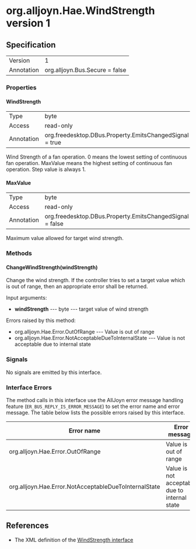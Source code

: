 # org.alljoyn.Hae.WindStrength version 1

## Specification

|                       |                                                                       |
|-----------------------|-----------------------------------------------------------------------|
| Version               | 1                                                                     |
| Annotation            | org.alljoyn.Bus.Secure = false                                        |

### Properties

#### WindStrength 

|                       |                                                                       |
|-----------------------|-----------------------------------------------------------------------|
| Type                  | byte                                                                  |
| Access                | read-only                                                             |
| Annotation            | org.freedesktop.DBus.Property.EmitsChangedSignal = true               |

Wind Strength of a fan operation. 0 means the lowest setting of continuous fan operation. MaxValue
means the highest setting of continuous fan operation. Step value is always 1.

#### MaxValue 

|                       |                                                                       |
|-----------------------|-----------------------------------------------------------------------|
| Type                  | byte                                                                  |
| Access                | read-only                                                             |
| Annotation            | org.freedesktop.DBus.Property.EmitsChangedSignal = false              |

Maximum value allowed for target wind strength.

### Methods

#### ChangeWindStrength(windStrength)

Change the wind strength. If the controller tries to set a target value which is out of range,
then an appropriate error shall be returned.

Input arguments:

  * **windStrength** --- byte --- target value of wind strength

Errors raised by this method:

  * org.alljoyn.Hae.Error.OutOfRange --- Value is out of range
  * org.alljoyn.Hae.Error.NotAcceptableDueToInternalState --- Value is not acceptable due to 
    internal state


### Signals

No signals are emitted by this interface.

### Interface Errors

The method calls in this interface use the AllJoyn error message handling feature
(`ER_BUS_REPLY_IS_ERROR_MESSAGE`) to set the error name and error message. The table
below lists the possible errors raised by this interface.
    
| Error name                                                                 | Error message                                 |
|----------------------------------------------------------|-----------------------------------------------|
| org.alljoyn.Hae.Error.OutOfRange                         | Value is out of range                         |
| org.alljoyn.Hae.Error.NotAcceptableDueToInternalState    | Value is not acceptable due to internal state |

## References

  * The XML definition of the [WindStrength interface](WindStrength-v1.xml)



